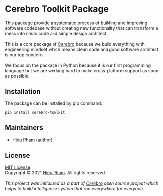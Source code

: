# Cerebro Toolkit Package
This package provide a systematic process of building and improving software codebase without creating new functionality
that can transform a mess into clean code and simple design architect.
<br><br>
This is a core package of [Cerebro](https://github.com/hieupth/cerebro) because we build everything with engineering mindset which means clean code and good 
software architect is our top concern.
<br><br>
We focus on the package in Python because it is our first programming language but we are working hard to make 
cross-platform support as soon as possible.
## Installation
The package can be installed by pip command:
```
pip install cerebro-toolkit
```
## Maintainers
* [Hieu Pham](https://github.com/hieupth) (author)
## License
[MIT License](https://github.com/hieupth/cerebro-toolkit/blob/main/LICENSE). <br>
Copyright &copy; 2021 [Hieu Pham](https://github.com/hieupth). All rights reserved.
<br><br>
*This project was initialized as a part of [Cerebro](https://github.com/hieupth/cerebro) open source project which helps 
to build  intelligence system that run everywhere for everyone.*
